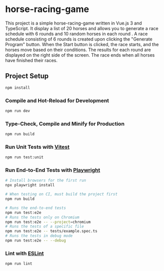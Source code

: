 # horse-racing-game

This project is a simple horse-racing-game written in Vue.js 3 and TypeScript. It display a list of 20 horses and allows you to generate a race schedule with 6 rounds and 10 random horses in each round . A race schedule consisting of 6 rounds is created upon clicking the "Generate Program" button. When the Start button is clicked, the race starts, and the horses move based on their conditions. The results for each round are displayed on the right side of the screen. The race ends when all horses have finished their races.

## Project Setup

```sh
npm install
```

### Compile and Hot-Reload for Development

```sh
npm run dev
```

### Type-Check, Compile and Minify for Production

```sh
npm run build
```

### Run Unit Tests with [Vitest](https://vitest.dev/)

```sh
npm run test:unit
```

### Run End-to-End Tests with [Playwright](https://playwright.dev)

```sh
# Install browsers for the first run
npx playwright install

# When testing on CI, must build the project first
npm run build

# Runs the end-to-end tests
npm run test:e2e
# Runs the tests only on Chromium
npm run test:e2e -- --project=chromium
# Runs the tests of a specific file
npm run test:e2e -- tests/example.spec.ts
# Runs the tests in debug mode
npm run test:e2e -- --debug
```

### Lint with [ESLint](https://eslint.org/)

```sh
npm run lint
```
